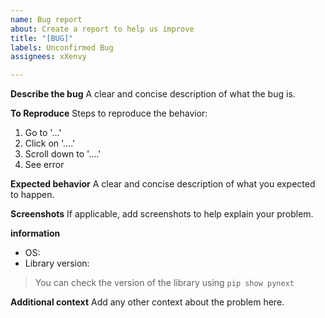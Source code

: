 ```yaml
---
name: Bug report
about: Create a report to help us improve
title: "[BUG]"
labels: Unconfirmed Bug
assignees: xXenvy

---
```


**Describe the bug**
A clear and concise description of what the bug is.

**To Reproduce**
Steps to reproduce the behavior:
1. Go to '...'
2. Click on '....'
3. Scroll down to '....'
4. See error

**Expected behavior**
A clear and concise description of what you expected to happen.

**Screenshots**
If applicable, add screenshots to help explain your problem.

**information**
 - OS:
 - Library version:
> You can check the version of the library using `pip show pynext`

**Additional context**
Add any other context about the problem here.
